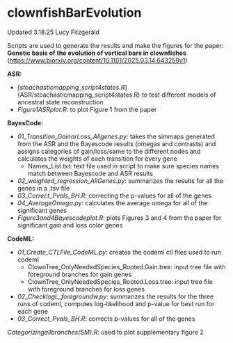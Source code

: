# clownfishBarEvolution
Updated 3.18.25 Lucy Fitzgerald

Scripts are used to generate the results and make the figures for the paper:
**Genetic basis of the evolution of vertical bars in clownfishes** 
(https://www.biorxiv.org/content/10.1101/2025.03.14.643259v1)

**ASR:**
- [*stoachasticmapping_script4states.R*] (ASR/stoachasticmapping_script4states.R) to test different models of ancestral state reconstruction 
- *Figure1ASRplot.R*: to plot Figure 1 from the paper

**BayesCode:**
- *01_Transition_GainorLoss_Allgenes.py*: takes the simmaps generated from the ASR and the Bayescode results (omegas and contrasts) and assigns categories of gain/loss/same to the different nodes and calculates the weights of each transition for every gene
    - Names_List.txt: text file used in script to make sure species names match between Bayescode and ASR results 
- *02_weighted_regression_AllGenes.py*: summarizes the results for all the genes in a .tsv file
- *03_Correct_Pvals_BH.R*: correcting the p-values for all of the genes
- *04_AverageOmega.py*: calculates the average omega for all of the significant genes
- *Figure3and4Bayescodeplot.R*: plots Figures 3 and 4 from the paper for significant gain and loss color genes

**CodeML:**
- *01_Create_CTLFile_CodeML.py*: creates the codeml ctl files used to run codeml
  -  ClownTree_OnlyNeededSpecies_Rooted.Gain.tree: input tree file with foreground branches for gain genes
  -  ClownTree_OnlyNeededSpecies_Rooted.Loss.tree: input tree file with foreground branches for loss genes
- *02_ChecklogL_foregroundw.py*: summarizes the results for the three runs of codeml, computes log-likelihood and p-value for best run for each gene
- *03_Correct_Pvals_BH.R*: corrects p-values for all of the genes

*Categorizingallbranches(SM).R*: used to plot supplementary figure 2 
